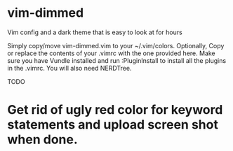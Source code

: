 # vim-dimmed
Vim config and a dark theme that is easy to look at for hours

Simply copy/move vim-dimmed.vim to your ~/.vim/colors. Optionally, Copy or replace the contents of your .vimrc with the one provided here. Make sure you have Vundle installed and run :PluginInstall to install all the plugins in the .vimrc. You will also need NERDTree.  

TODO
# Get rid of ugly red color for keyword statements and upload screen shot when done.
